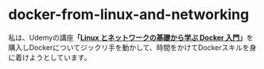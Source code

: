 # docker-from-linux-and-networking

私は、Udemyの講座<b>「[Linux とネットワークの基礎から学ぶ Docker 入門](https://www.udemy.com/course/docker-from-linux-and-networking/)」</b>を購入しDockerについてジックリ手を動かして、時間をかけてDockerスキルを身に着けようとしています。




